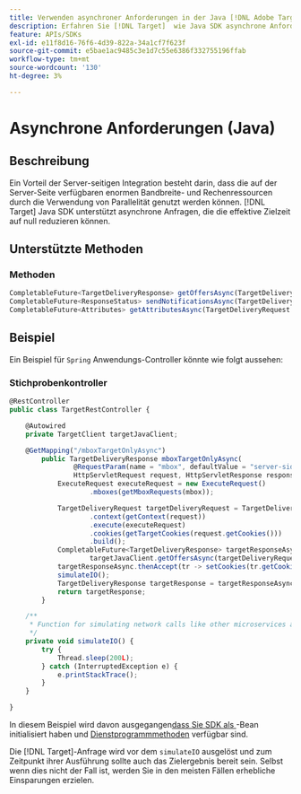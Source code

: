 ```yaml
---
title: Verwenden asynchroner Anforderungen in der Java [!DNL Adobe Target] SDK
description: Erfahren Sie [!DNL Target]  wie Java SDK asynchrone Anforderungen unterstützt, wodurch die effektive Zielzeit auf null reduziert werden kann.
feature: APIs/SDKs
exl-id: e11f8d16-76f6-4d39-822a-34a1cf7f623f
source-git-commit: e5bae1ac9485c3e1d7c55e6386f332755196ffab
workflow-type: tm+mt
source-wordcount: '130'
ht-degree: 3%

---
```


# Asynchrone Anforderungen (Java)

## Beschreibung

Ein Vorteil der Server-seitigen Integration besteht darin, dass die auf der Server-Seite verfügbaren enormen Bandbreite- und Rechenressourcen durch die Verwendung von Parallelität genutzt werden können. [!DNL Target] Java SDK unterstützt asynchrone Anfragen, die die effektive Zielzeit auf null reduzieren können.

## Unterstützte Methoden

### Methoden

```javascript {line-numbers="true"}
CompletableFuture<TargetDeliveryResponse> getOffersAsync(TargetDeliveryRequest request);
CompletableFuture<ResponseStatus> sendNotificationsAsync(TargetDeliveryRequest request);
CompletableFuture<Attributes> getAttributesAsync(TargetDeliveryRequest targetRequest, String ...mboxes);
```

## Beispiel

Ein Beispiel für `Spring` Anwendungs-Controller könnte wie folgt aussehen:

### Stichprobenkontroller

```javascript {line-numbers="true"}
@RestController
public class TargetRestController {

    @Autowired
    private TargetClient targetJavaClient;

    @GetMapping("/mboxTargetOnlyAsync")
        public TargetDeliveryResponse mboxTargetOnlyAsync(
                @RequestParam(name = "mbox", defaultValue = "server-side-mbox") String mbox,
                HttpServletRequest request, HttpServletResponse response) {
            ExecuteRequest executeRequest = new ExecuteRequest()
                    .mboxes(getMboxRequests(mbox));

            TargetDeliveryRequest targetDeliveryRequest = TargetDeliveryRequest.builder()
                    .context(getContext(request))
                    .execute(executeRequest)
                    .cookies(getTargetCookies(request.getCookies()))
                    .build();
            CompletableFuture<TargetDeliveryResponse> targetResponseAsync =
                    targetJavaClient.getOffersAsync(targetDeliveryRequest);
            targetResponseAsync.thenAccept(tr -> setCookies(tr.getCookies(), response));
            simulateIO();
            TargetDeliveryResponse targetResponse = targetResponseAsync.join();
            return targetResponse;
        }

    /**
     * Function for simulating network calls like other microservices and database calls
     */
    private void simulateIO() {
        try {
            Thread.sleep(200L);
        } catch (InterruptedException e) {
            e.printStackTrace();
        }
    }

}
```

In diesem Beispiel wird davon ausgegangen[&#x200B; dass Sie SDK als &#x200B;](initialize-sdk.md)-Bean initialisiert haben und [Dienstprogrammmethoden](utility-methods.md) verfügbar sind.

Die [!DNL Target]-Anfrage wird vor dem `simulateIO` ausgelöst und zum Zeitpunkt ihrer Ausführung sollte auch das Zielergebnis bereit sein. Selbst wenn dies nicht der Fall ist, werden Sie in den meisten Fällen erhebliche Einsparungen erzielen.
